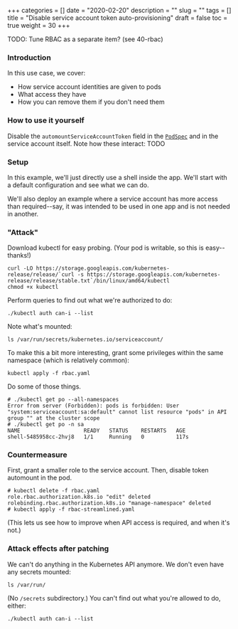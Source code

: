 +++
categories = []
date = "2020-02-20"
description = ""
slug = ""
tags = []
title = "Disable service account token auto-provisioning"
draft = false
toc = true
weight = 30
+++

TODO: Tune RBAC as a separate item? (see 40-rbac)

### Introduction
In this use case, we cover:
 - How service account identities are given to pods
 - What access they have
 - How you can remove them if you don't need them

### How to use it yourself
Disable the `automountServiceAccountToken` field in the [`PodSpec`](https://kubernetes.io/docs/reference/generated/kubernetes-api/v1.15/#podspec-v1-core)
and in the service account itself.
Note how these interact: TODO

### Setup
In this example, we'll just directly use a shell inside the app.
We'll start with a default configuration and see what we can do.

We'll also deploy an example where a service account has more
access than required--say, it was intended to be used in one app
and is not needed in another.

### "Attack"
Download kubectl for easy probing.
(Your pod is writable, so this is easy--thanks!)
```
curl -LO https://storage.googleapis.com/kubernetes-release/release/`curl -s https://storage.googleapis.com/kubernetes-release/release/stable.txt`/bin/linux/amd64/kubectl
chmod +x kubectl
```
<!-- TODO: Switch to base image with curl built in, for convenience.  -->
Perform queries to find out what we're authorized to do:
```
./kubectl auth can-i --list
```
Note what's mounted:
```
ls /var/run/secrets/kubernetes.io/serviceaccount/
```
To make this a bit more interesting, grant some privileges within the same namespace (which is relatively common):
```
kubectl apply -f rbac.yaml
```
Do some of those things.
```
# ./kubectl get po --all-namespaces
Error from server (Forbidden): pods is forbidden: User "system:serviceaccount:sa:default" cannot list resource "pods" in API group "" at the cluster scope
# ./kubectl get po -n sa
NAME                    READY   STATUS    RESTARTS   AGE
shell-5485958cc-2hvj8   1/1     Running   0          117s
```

### Countermeasure
First, grant a smaller role to the service account.
Then, disable token automount in the pod.

```
# kubectl delete -f rbac.yaml
role.rbac.authorization.k8s.io "edit" deleted
rolebinding.rbac.authorization.k8s.io "manage-namespace" deleted
# kubectl apply -f rbac-streamlined.yaml
```

(This lets us see how to improve when API access is required,
and when it's not.)

### Attack effects after patching
We can't do anything in the Kubernetes API anymore.
We don't even have any secrets mounted:
```
ls /var/run/
```
(No `/secrets` subdirectory.)
You can't find out what you're allowed to do, either:
```
./kubectl auth can-i --list
```
